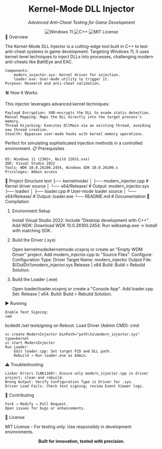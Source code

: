 <div align="center"> <h1>Kernel-Mode DLL Injector</h1> <p><em>Advanced Anti-Cheat Testing for Game Development</em></p> <img src="https://img.shields.io/badge/Windows-11-blue?style=flat-square&logo=windows" alt="Windows 11"> <img src="https://img.shields.io/badge/Language-C++-green?style=flat-square" alt="C++"> <img src="https://img.shields.io/badge/License-MIT-orange?style=flat-square" alt="MIT License"> </div>
🚀 Overview

The Kernel-Mode DLL Injector is a cutting-edge tool built in C++ to test anti-cheat systems in game development. Targeting Windows 11, it uses kernel-level techniques to inject DLLs into processes, challenging modern anti-cheats like BattlEye and EAC.

    Components:
        modern_injector.sys: Kernel driver for injection.
        loader.exe: User-mode utility to trigger it.
    Purpose: Research and anti-cheat validation.

🛠️ How It Works

This injector leverages advanced kernel techniques:

    Payload Encryption: XOR-encrypts the DLL to evade static detection.
    Manual Mapping: Maps the DLL directly into the target process’s memory.
    Thread Hijacking: Executes DllMain via an existing thread, avoiding new thread creation.
    Stealth: Bypasses user-mode hooks with kernel memory operations.

Perfect for simulating sophisticated injection methods in a controlled environment.
📋 Prerequisites

    OS: Windows 11 (23H2+, Build 22631.xxx)
    IDE: Visual Studio 2022
    Tools: WDK 10.0.26100.2454, Windows SDK 10.0.26100.x
    Privileges: Admin access

📂 Project Structure
text
├── kernelmode/
│   ├── modern_injector.cpp    # Kernel driver source
│   └── x64/Release/           # Output: modern_injector.sys
├── loader/
│   ├── loader.cpp            # User-mode loader source
│   └── x64/Release/           # Output: loader.exe
└── README.md                 # Documentation
🔧 Compilation
1. Environment Setup

    Install Visual Studio 2022: Include "Desktop development with C++".
    Add WDK:
        Download WDK 10.0.26100.2454.
        Run wdksetup.exe → Install with matching SDK.

2. Build the Driver (.sys)

    Open kernelmode/kernelmode.vcxproj or create an "Empty WDM Driver" project.
    Add modern_injector.cpp to "Source Files".
    Configure:
        Configuration Type: Driver
        Target Name: modern_injector
        Output File: $(OutDir)\modern_injector.sys
        Release | x64
    Build: Build > Rebuild Solution.

3. Build the Loader (.exe)

    Open loader/loader.vcxproj or create a "Console App".
    Add loader.cpp.
    Set: Release | x64.
    Build: Build > Rebuild Solution.

▶️ Running

    Enable Test Signing:
    cmd

bcdedit /set testsigning on
Reboot.
Load Driver (Admin CMD):
cmd

    sc create ModernInjector binPath="path\to\modern_injector.sys" type=kernel
    sc start ModernInjector
    Run Loader:
        Edit loader.cpp: Set target PID and DLL path.
        Rebuild → Run loader.exe as Admin.

⚠️ Troubleshooting

    Linker Errors (LNK1169): Ensure only modern_injector.cpp in driver project; clean and rebuild.
    Wrong Output: Verify Configuration Type is Driver for .sys.
    Driver Load Fails: Check test signing; review Event Viewer logs.

🤝 Contributing

    Fork → Modify → Pull Request.
    Open issues for bugs or enhancements.

📜 License

MIT License – For testing only. Use responsibly in development environments.
<div align="center"> <p><strong>Built for innovation, tested with precision.</strong></p> </div>
